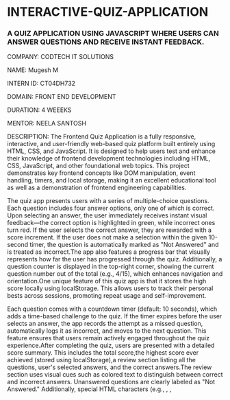 # INTERACTIVE-QUIZ-APPLICATION

### A QUIZ APPLICATION USING JAVASCRIPT WHERE USERS CAN ANSWER QUESTIONS AND RECEIVE INSTANT FEEDBACK.

COMPANY: CODTECH IT SOLUTIONS

NAME: Mugesh M

INTERN ID: CT04DH732

DOMAIN: FRONT END DEVELOPMENT

DURATION: 4 WEEEKS

MENTOR: NEELA SANTOSH

DESCRIPTION: The Frontend Quiz Application is a fully responsive, interactive, and user-friendly web-based quiz platform built entirely using HTML, CSS, and JavaScript. It is designed to help users test and enhance their knowledge of frontend development technologies including HTML, CSS, JavaScript, and other foundational web topics. This project demonstrates key frontend concepts like DOM manipulation, event handling, timers, and local storage, making it an excellent educational tool as well as a demonstration of frontend engineering capabilities.

The quiz app presents users with a series of multiple-choice questions. Each question includes four answer options, only one of which is correct. Upon selecting an answer, the user immediately receives instant visual feedback—the correct option is highlighted in green, while incorrect ones turn red. If the user selects the correct answer, they are rewarded with a score increment. If the user does not make a selection within the given 10-second timer, the question is automatically marked as "Not Answered" and is treated as incorrect.The app also features a progress bar that visually represents how far the user has progressed through the quiz. Additionally, a question counter is displayed in the top-right corner, showing the current question number out of the total (e.g., 4/15), which enhances navigation and orientation.One unique feature of this quiz app is that it stores the high score locally using localStorage. This allows users to track their personal bests across sessions, promoting repeat usage and self-improvement.

Each question comes with a countdown timer (default: 10 seconds), which adds a time-based challenge to the quiz. If the timer expires before the user selects an answer, the app records the attempt as a missed question, automatically logs it as incorrect, and moves to the next question. This feature ensures that users remain actively engaged throughout the quiz experience.After completing the quiz, users are presented with a detailed score summary. This includes the total score,the highest score ever achieved (stored using localStorage),a review section listing all the questions, user's selected answers, and the correct answers.The review section uses visual cues such as colored text to distinguish between correct and incorrect answers. Unanswered questions are clearly labeled as "Not Answered." Additionally, special HTML characters (e.g., <a>, <img>, <script>) are safely escaped and displayed properly in the review section using a custom escapeHTML() function to prevent rendering issues.

The interface is minimalist, clean, and mobile-responsive. Buttons are styled for accessibility and hover effects are included to enhance interactivity. Visual consistency is maintained using reusable CSS classes and intuitive layout structure. The app is fully responsive and adapts well to both desktop and mobile screens.

### OUTPUT

<img width="1101" height="779" alt="Image" src="https://github.com/user-attachments/assets/5c56dd46-3aa3-4a1b-b342-afa1710d55e8" />
<img width="1056" height="775" alt="Image" src="https://github.com/user-attachments/assets/bf7fdc75-d7d7-46df-8e6d-2f8899c23423" />
<img width="1130" height="917" alt="Image" src="https://github.com/user-attachments/assets/288a8e1c-8551-49c8-bdc0-393c2e5570e8" />
